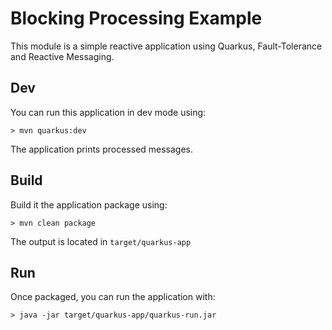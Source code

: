 # Blocking Processing Example 

This module is a simple reactive application using Quarkus, Fault-Tolerance and Reactive Messaging.

## Dev

You can run this application in dev mode using:

```shell
> mvn quarkus:dev
```

The application prints processed messages.

## Build

Build it the application package using:

```shell
> mvn clean package
```

The output is located in `target/quarkus-app`

## Run

Once packaged, you can run the application with:

```shell
> java -jar target/quarkus-app/quarkus-run.jar
```
